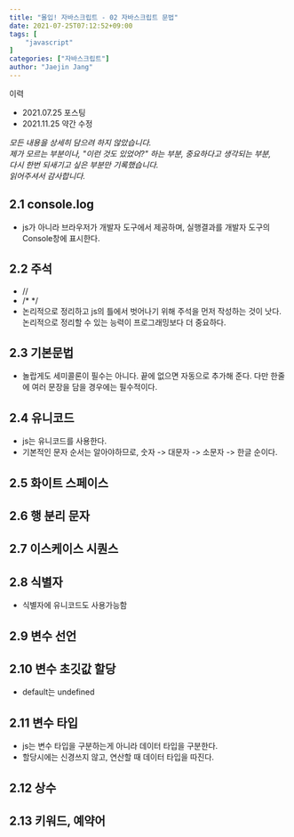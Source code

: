 ```yaml
---
title: "몰입! 자바스크립트 - 02 자바스크립트 문법"
date: 2021-07-25T07:12:52+09:00
tags: [
	"javascript"
]
categories: ["자바스크립트"]
author: "Jaejin Jang"
---
```

이력
- 2021.07.25 포스팅
- 2021.11.25 약간 수정

*모든 내용을 상세히 담으려 하지 않았습니다.  
제가 모르는 부분이나, "이런 것도 있었어?" 하는 부분, 중요하다고 생각되는 부분,  
다시 한번 되새기고 싶은 부분만 기록했습니다.  
읽어주셔서 감사합니다.*

## 2.1 console.log 
- js가 아니라 브라우저가 개발자 도구에서 제공하며, 실행결과를 개발자 도구의 Console창에 표시한다.

## 2.2 주석
- //
- /* */
- 논리적으로 정리하고 js의 틀에서 벗어나기 위해 주석을 먼저 작성하는 것이 낫다. 논리적으로 정리할 수 있는 능력이 프로그래밍보다 더 중요하다.

## 2.3 기본문법
- 놀랍게도 세미콜론이 필수는 아니다. 끝에 없으면 자동으로 추가해 준다. 다만 한줄에 여러 문장을 담을 경우에는 필수적이다.

## 2.4 유니코드
- js는 유니코드를 사용한다.
- 기본적인 문자 순서는 알아야하므로, 숫자 -> 대문자 -> 소문자 -> 한글 순이다.

## 2.5 화이트 스페이스
## 2.6 행 분리 문자
## 2.7 이스케이스 시퀀스
## 2.8 식별자 
- 식별자에 유니코드도 사용가능함

## 2.9 변수 선언
## 2.10 변수 초깃값 할당 
- default는 undefined

## 2.11 변수 타입
- js는 변수 타입을 구분하는게 아니라 데이터 타입을 구분한다.
- 할당시에는 신경쓰지 않고, 연산할 때 데이터 타입을 따진다.

## 2.12 상수
## 2.13 키워드, 예약어

